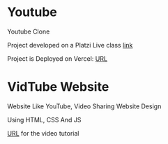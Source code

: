 # Youtube
Youtube Clone

Project developed on a Platzi Live class [link]()


Project is Deployed on Vercel: [URL](https://youtube-ten-beta.vercel.app/)



#  VidTube Website 

Website Like YouTube, Video Sharing Website Design

Using HTML, CSS And JS 


[URL](https://www.youtube.com/watch?v=4ykAepVkG5Y) for the video tutorial
